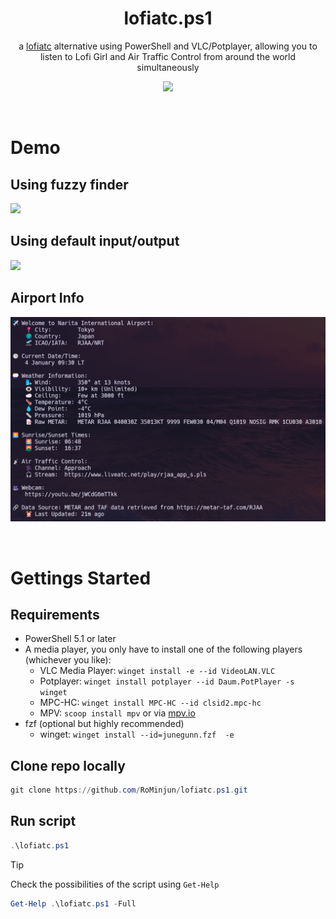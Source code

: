 <div align="center">

# lofiatc.ps1
a [lofiatc](https://www.lofiatc.com) alternative using PowerShell and VLC/Potplayer, allowing you to listen to Lofi Girl and Air Traffic Control from around the world simultaneously

![](https://i.redd.it/8suf7s5ywqad1.jpeg)
</div>

<br>


# Demo

## Using fuzzy finder
![](./assets/demo.gif)



## Using default input/output
![](./assets/defaultoutput_demo.gif)

## Airport Info
![Info after airport selection](./assets/airportinfo.png)

<br>

# Gettings Started

## Requirements
- PowerShell 5.1 or later
- A media player, you only have to install one of the following players (whichever you like):
  - VLC Media Player: `winget install -e --id VideoLAN.VLC`
  - Potplayer: `winget install potplayer --id Daum.PotPlayer -s winget`
  - MPC-HC: `winget install MPC-HC --id clsid2.mpc-hc`
  - MPV: `scoop install mpv` or via [mpv.io](https://mpv.io/installation/)
- fzf (optional but highly recommended)
  - winget: `winget install --id=junegunn.fzf  -e`

## Clone repo locally
```powershell
git clone https://github.com/RoMinjun/lofiatc.ps1.git
```

## Run script
```powershell
.\lofiatc.ps1
```

> [!TIP]
Check the possibilities of the script using `Get-Help` 
```powershell
Get-Help .\lofiatc.ps1 -Full
```